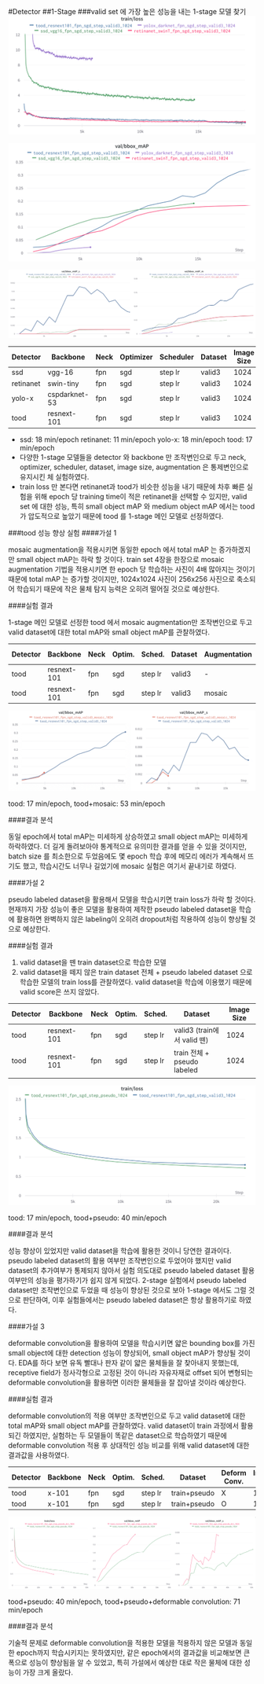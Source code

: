 #Detector
##1-Stage
###valid set 에 가장 높은 성능을 내는 1-stage 모델 찾기
![W&B Chart 12_4_2022, 12_01_59 AM.png](images/WB_Chart_12_4_2022_12_01_59_AM.png)

![W&B Chart 12_4_2022, 2_42_10 AM.png](images/WB_Chart_12_4_2022_2_42_10_AM.png)

![Untitled](images/Untitled%201.png)

|      Detector |      Backbone | Neck | Optimizer | Scheduler | Dataset | Image Size |
| --- | --- | --- | --- | --- | --- | --- |
| ssd | vgg-16 | fpn | sgd | step lr | valid3 | 1024 |
| retinanet | swin-tiny | fpn | sgd | step lr | valid3 | 1024 |
| yolo-x | cspdarknet-53 | fpn | sgd | step lr | valid3 | 1024 |
| tood | resnext-101 | fpn | sgd | step lr | valid3 | 1024 |
- ssd: 18 min/epoch
retinanet: 11 min/epoch
yolo-x: 18 min/epoch
tood: 17 min/epoch
- 다양한 1-stage 모델들을 detector 와 backbone 만 조작변인으로 두고 neck, optimizer, scheduler, dataset, image size, augmentation 은 통제변인으로 유지시킨 체 실험하였다.
- train loss 만 본다면 retinanet과 tood가 비슷한 성능을 내기 때문에 차후 빠른 실험을 위해 epoch 당 training time이 적은 retinanet을 선택할 수 있지만, valid set 에 대한 성능, 특히 small object mAP 와 medium object mAP 에서는 tood 가 압도적으로 높았기 때문에 tood 를 1-stage 메인 모델로 선정하였다.

###tood 성능 향상 실험
####가설 1
        
mosaic augmentation을 적용시키면 동일한 epoch 에서 total mAP 는 증가하겠지만 small object mAP는 하락 할 것이다. train set 4장을 한장으로 mosaic augmentation 기법을 적용시키면 한 epoch 당 학습하는 사진이 4배 많아지는 것이기 때문에 total mAP 는 증가할 것이지만, 1024x1024 사진이 256x256 사진으로 축소되어 학습되기 때문에 작은 물체 탐지 능력은 오히려 떨어질 것으로 예상한다.


####실험 결과

1-stage 메인 모델로 선정한 tood 에서 mosaic augmentation만 조작변인으로 두고 valid dataset에 대한 total mAP와 small object mAP를 관찰하였다.

| Detector |  Backbone | Neck | Optim. | Sched. | Dataset |    Augmentation | Image Size |
| --- | --- | --- | --- | --- | --- | --- | --- |
| tood | resnext-101 | fpn | sgd | step lr | valid3 | - | 1024 |
| tood | resnext-101 | fpn | sgd | step lr | valid3 | mosaic | 1024 |

![Untitled](images/Untitled%202.png)

tood: 17 min/epoch, tood+mosaic: 53 min/epoch

####결과 분석

동일 epoch에서 total mAP는 미세하게 상승하였고 small object mAP는 미세하게 하락하였다. 더 길게 돌려보아야 통계적으로 유의미한 결과를 얻을 수 있을 것이지만, batch size 를 최소한으로 두었음에도 몇 epoch 학습 후에 메모리 에러가 계속해서 뜨기도 했고, 학습시간도 너무나 길었기에 mosaic 실험은 여기서 끝내기로 하였다.

####가설 2

pseudo labeled dataset을 활용해서 모델을 학습시키면 train loss가 하락 할 것이다. 현재까지 가장 성능이 좋은 모델을 활용하여 제작한 pseudo labeled dataset을 학습에 활용하면 완벽하지 않은 labeling이 오히려 dropout처럼 작용하여 성능이 향상될 것으로 예상한다.


####실험 결과

1. valid dataset을 뗀 train dataset으로 학습한 모델
2. valid dataset을 떼지 않은 train dataset 전체 + pseudo labeled dataset 으로 학습한 모델의 train loss를 관찰하였다. valid dataset을 학습에 이용했기 때문에 valid score은 쓰지 않았다.

| Detector |  Backbone | Neck | Optim. | Sched. |                  Dataset | Image Size |
| --- | --- | --- | --- | --- | --- | --- |
| tood | resnext-101 | fpn | sgd | step lr | valid3 (train에서 valid 뗀) | 1024 |
| tood | resnext-101 | fpn | sgd | step lr | train 전체 + pseudo labeled | 1024 |
|  |  |  |  |  |  |  |

![W&B Chart 12_4_2022, 8_14_32 PM.png](images/WB_Chart_12_4_2022_8_14_32_PM.png)

tood: 17 min/epoch, tood+pseudo: 40 min/epoch

####결과 분석

성능 향상이 있었지만 valid dataset을 학습에 활용한 것이니 당연한 결과이다. pseudo labeled dataset의 활용 여부만 조작변인으로 두었어야 했지만 valid dataset의 추가여부가 통제되지 않아서 실험 의도대로 pseudo labeled dataset 활용 여부만의 성능을 평가하기가 쉽지 않게 되었다. 2-stage 실험에서 pseudo labeled dataset만 조작변인으로 두었을 때 성능이 향상된 것으로 보아 1-stage 에서도 그럴 것으로 판단하여, 이후 실험들에서는 pseudo labeled dataset은 항상 활용하기로 하였다.

####가설 3

deformable convolution을 활용하여 모델을 학습시키면 얇은 bounding box를 가진 small object에 대한 detection 성능이 향상되어, small object mAP가 향상될 것이다. EDA를 하다 보면 유독 빨대나 판자 같이 얇은 물체들을 잘 찾아내지 못했는데, receptive field가 정사각형으로 고정된 것이 아니라 자유자재로 offset 되어 변형되는 deformable convolution을 활용하면 이러한 물체들을 잘 잡아낼 것이라 예상한다.

####실험 결과

deformable convolution의 적용 여부만 조작변인으로 두고  valid dataset에 대한 total mAP와 small object mAP를 관찰하였다. valid dataset이 train 과정에서 활용되긴 하였지만, 실험하는 두 모델들이 똑같은 dataset으로 학습하였기 때문에 deformable convolution 적용 후 상대적인 성능 비교를 위해 valid dataset에 대한 결과값을 사용하였다.

| Detector | Backbone | Neck | Optim. | Sched. |      Dataset | Deform Conv. | Image Size |
| --- | --- | --- | --- | --- | --- | --- | --- |
| tood | x-101 | fpn | sgd | step lr | train+pseudo | X | 1024 |
| tood | x-101 | fpn | sgd | step lr | train+pseudo | O | 1024 |

![Untitled-2.png](images/Untitled-2.png)

tood+pseudo: 40 min/epoch, tood+pseudo+deformable convolution: 71 min/epoch

####결과 분석

기술적 문제로 deformable convolution을 적용한 모델을 적용하지 않은 모델과 동일한 epoch까지 학습시키지는 못하였지만, 같은 epoch에서의 결과값을 비교해보면 큰 폭으로 성능이 향상됨을 알 수 있었고, 특히 가설에서 예상한 대로 작은 물체에 대한 성능이 가장 크게 올랐다.